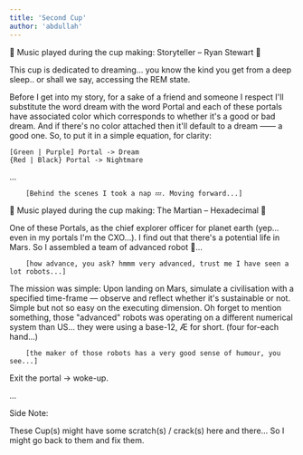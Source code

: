 ```yaml
---
title: 'Second Cup'
author: 'abdullah'
---
```


🎷 Music played during the cup making: Storyteller – Ryan Stewart 🎷

This cup is dedicated to dreaming... you know the kind you get from a deep sleep.. or shall we say, accessing the REM state.

Before I get into my story, for a sake of a friend and someone I respect I'll substitute the word dream with the word Portal and 
each of these portals have associated color which corresponds to whether it's a good or bad dream. And if there's no color attached then it'll default to a dream —— a good one. So, to put it in a simple equation, for clarity:

	[Green | Purple] Portal -> Dream
	{Red | Black} Portal -> Nightmare

...

		[Behind the scenes I took a nap 💤. Moving forward...]

🎷 Music played during the cup making: The Martian – Hexadecimal 🎷

One of these Portals, as the chief explorer officer for planet earth (yep... even in my portals I'm the CXO...). I find out that there's a potential life in Mars. So I assembled a team of advanced robot 🤖... 

		[how advance, you ask? hmmm very advanced, trust me I have seen a lot robots...]

The mission was simple: Upon landing on Mars, simulate a civilisation with a specified time-frame — observe and reflect whether it's sustainable or not. Simple but not so easy on the executing dimension. Oh forget to mention something, those "advanced" robots was operating on a different numerical system than US... they were using a base-12, Æ for short. (four for-each hand...) 

		[the maker of those robots has a very good sense of humour, you see...]

Exit the portal -> woke-up.

...



		
Side Note:

These Cup(s) might have some scratch(s) / crack(s) here and there... So I might go back to them and fix them. 





